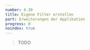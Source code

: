 ```yaml
---
number: 4.30
title: Eigene Filter erstellen
part: Erweiterungen der Applikation
progress: 0
noindex: true
---
```


> TODO

